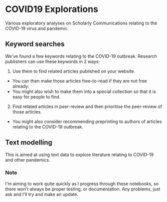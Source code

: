 # COVID19 Explorations

Various exploratory analyses on Scholarly Communications relating to the COVID-19 virus and pandemic.

## Keyword searches
We've found a few keywords relating to the COVID-19 outbreak. Research publishers can use these keywords in 2 ways:
1. Use them to find related articles published on your website. 
  - You can then make those articles free-to-read if they are not free already. 
  - You might also wish to make them into a special collection so that it is easy for people to find.
2. Find related articles in peer-review and then prioritise the peer-review of those articles. 
  - You might also consider recommending preprinting to authors of articles relating to the COVID-19 outbreak.

## Text modelling
This is aimed at using text data to explore literature relating to COVID-19 and other pandemics. 


### Note
I'm aiming to work quite quickly as I progress through these notebooks, so there won't always be proper testing, or documentation. Any problems, just ask and I'll try and make an update.
